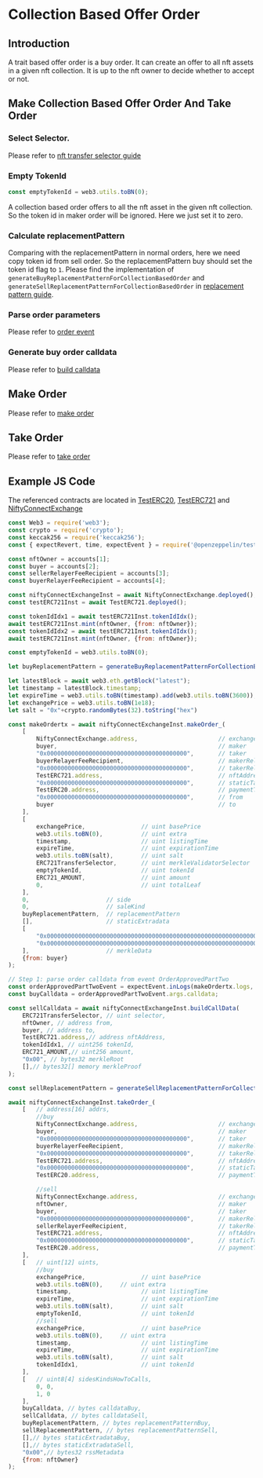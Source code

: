 # Collection Based Offer Order

## Introduction

A trait based offer order is a buy order. It can create an offer to all nft assets in a given nft collection. It is up to the nft owner to decide whether to accept or not.

## Make Collection Based Offer Order And Take Order

### Select Selector.

Please refer to [nft transfer selector guide](nft-transfer-selector.md)

### Empty TokenId

```js
const emptyTokenId = web3.utils.toBN(0);
```

A collection based order offers to all the nft asset in the given nft collection. So the token id in maker order will be ignored. Here we just set it to zero.

### Calculate replacementPattern

Comparing with the replacementPattern in normal orders, here we need copy token id from sell order. So the replacementPattern buy should set the token id flag to `1`. Please find the implementation of `generateBuyReplacementPatternForCollectionBasedOrder` and `generateSellReplacementPatternForCollectionBasedOrder` in [replacement pattern guide](replacement-pattern-guide.md).

### Parse order parameters

Please refer to [order event](decentralized-order.md#event)

### Generate buy order calldata

Please refer to [build calldata](build-calldata.md)

## Make Order

Please refer to [make order](make-order-parameter.md)

## Take Order

Please refer to [take order](take-order-parameter.md)

## Example JS Code

The referenced contracts are located in [TestERC20](https://github.com/NiftyConnect/NiftyConnect-Contracts/blob/main/contracts/test/TestERC20.sol), [TestERC721](https://github.com/NiftyConnect/NiftyConnect-Contracts/blob/main/contracts/test/TestERC721.sol) and [NiftyConnectExchange](https://github.com/NiftyConnect/NiftyConnect-Contracts/blob/main/contracts/NiftyConnectExchange.sol)

```js
const Web3 = require('web3');
const crypto = require('crypto');
const keccak256 = require('keccak256');
const { expectRevert, time, expectEvent } = require('@openzeppelin/test-helpers');

const nftOwner = accounts[1];
const buyer = accounts[2];
const sellerRelayerFeeRecipient = accounts[3];
const buyerRelayerFeeRecipient = accounts[4];

const niftyConnectExchangeInst = await NiftyConnectExchange.deployed();
const testERC721Inst = await TestERC721.deployed();

const tokenIdIdx1 = await testERC721Inst.tokenIdIdx();
await testERC721Inst.mint(nftOwner, {from: nftOwner});
const tokenIdIdx2 = await testERC721Inst.tokenIdIdx();
await testERC721Inst.mint(nftOwner, {from: nftOwner});

const emptyTokenId = web3.utils.toBN(0);

let buyReplacementPattern = generateBuyReplacementPatternForCollectionBasedOrder(false)

let latestBlock = await web3.eth.getBlock("latest");
let timestamp = latestBlock.timestamp;
let expireTime = web3.utils.toBN(timestamp).add(web3.utils.toBN(3600)); // expire at one hour later
let exchangePrice = web3.utils.toBN(1e18);
let salt = "0x"+crypto.randomBytes(32).toString("hex")

const makeOrdertx = await niftyConnectExchangeInst.makeOrder_(
    [
        NiftyConnectExchange.address,                       // exchange
        buyer,                                              // maker
        "0x0000000000000000000000000000000000000000",       // taker
        buyerRelayerFeeRecipient,                           // makerRelayerFeeRecipient
        "0x0000000000000000000000000000000000000000",       // takerRelayerFeeRecipient
        TestERC721.address,                                 // nftAddress
        "0x0000000000000000000000000000000000000000",       // staticTarget
        TestERC20.address,                                  // paymentToken
        "0x0000000000000000000000000000000000000000",       // from
        buyer                                               // to
    ],
    [
        exchangePrice,                // uint basePrice
        web3.utils.toBN(0),           // uint extra
        timestamp,                    // uint listingTime
        expireTime,                   // uint expirationTime
        web3.utils.toBN(salt),        // uint salt
        ERC721TransferSelector,       // uint merkleValidatorSelector
        emptyTokenId,                 // uint tokenId
        ERC721_AMOUNT,                // uint amount
        0,                            // uint totalLeaf
    ],
    0,                      // side
    0,                      // saleKind
    buyReplacementPattern,  // replacementPattern
    [],                     // staticExtradata
    [
        "0x0000000000000000000000000000000000000000000000000000000000000000",
        "0x0000000000000000000000000000000000000000000000000000000000000000"
    ],                      // merkleData
    {from: buyer}
);

// Step 1: parse order calldata from event OrderApprovedPartTwo
const orderApprovedPartTwoEvent = expectEvent.inLogs(makeOrdertx.logs, 'OrderApprovedPartTwo');
const buyCalldata = orderApprovedPartTwoEvent.args.calldata;

const sellCalldata = await niftyConnectExchangeInst.buildCallData(
    ERC721TransferSelector, // uint selector,
    nftOwner, // address from,
    buyer, // address to,
    TestERC721.address,// address nftAddress,
    tokenIdIdx1, // uint256 tokenId,
    ERC721_AMOUNT,// uint256 amount,
    "0x00", // bytes32 merkleRoot
    [],// bytes32[] memory merkleProof
);

const sellReplacementPattern = generateSellReplacementPatternForCollectionBasedOrder(false)

await niftyConnectExchangeInst.takeOrder_(
    [   // address[16] addrs,
        //buy
        NiftyConnectExchange.address,                       // exchange
        buyer,                                              // maker
        "0x0000000000000000000000000000000000000000",       // taker
        buyerRelayerFeeRecipient,                           // makerRelayerFeeRecipient
        "0x0000000000000000000000000000000000000000",       // takerRelayerFeeRecipient
        TestERC721.address,                                 // nftAddress
        "0x0000000000000000000000000000000000000000",       // staticTarget
        TestERC20.address,                                  // paymentToken

        //sell
        NiftyConnectExchange.address,                       // exchange
        nftOwner,                                           // maker
        buyer,                                              // taker
        "0x0000000000000000000000000000000000000000",       // makerRelayerFeeRecipient
        sellerRelayerFeeRecipient,                          // takerRelayerFeeRecipient
        TestERC721.address,                                 // nftAddress
        "0x0000000000000000000000000000000000000000",       // staticTarget
        TestERC20.address,                                  // paymentToken
    ],
    [   // uint[12] uints,
        //buy
        exchangePrice,                // uint basePrice
        web3.utils.toBN(0),     // uint extra
        timestamp,                    // uint listingTime
        expireTime,                   // uint expirationTime
        web3.utils.toBN(salt),        // uint salt
        emptyTokenId,                 // uint tokenId
        //sell
        exchangePrice,                // uint basePrice
        web3.utils.toBN(0),     // uint extra
        timestamp,                    // uint listingTime
        expireTime,                   // uint expirationTime
        web3.utils.toBN(salt),        // uint salt
        tokenIdIdx1,                  // uint tokenId
    ],
    [   // uint8[4] sidesKindsHowToCalls,
        0, 0,
        1, 0
    ],
    buyCalldata, // bytes calldataBuy,
    sellCalldata, // bytes calldataSell,
    buyReplacementPattern, // bytes replacementPatternBuy,
    sellReplacementPattern, // bytes replacementPatternSell,
    [],// bytes staticExtradataBuy,
    [],// bytes staticExtradataSell,
    "0x00",// bytes32 rssMetadata
    {from: nftOwner}
);
```
